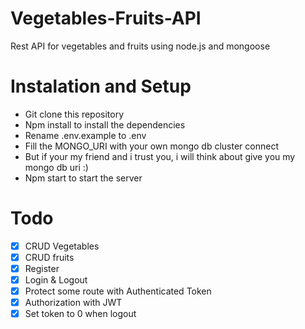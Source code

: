 # Vegetables-Fruits-API

Rest API for vegetables and fruits using node.js and mongoose

# Instalation and Setup

-   Git clone this repository
-   Npm install to install the dependencies
-   Rename .env.example to .env
-   Fill the MONGO_URI with your own mongo db cluster connect
-   But if your my friend and i trust you, i will think about give you my mongo db uri :)
-   Npm start to start the server

# Todo

-   [x] CRUD Vegetables
-   [x] CRUD fruits
-   [x] Register
-   [x] Login & Logout
-   [x] Protect some route with Authenticated Token
-   [x] Authorization with JWT
-   [x] Set token to 0 when logout
